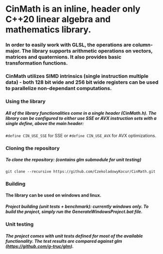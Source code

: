 # CinMath is an inline, header only C++20 linear algebra and mathematics library. 
### In order to easily work with GLSL, the operations are **column-major**. The library supports arithmetic operations on vectors, matrices and quaternions. It also provides basic transformation functions.

### CinMath utilizes SIMD intrinsics (single instruction multiple data) - both 128 bit wide and 256 bit wide registers can be used to parallelize non-dependant computations.

### Using the library
##### All of the library functionalities come in a single header (CinMath.h). The library can be configured to either use SSE or AVX instruction sets with a single define, above the main header:
`#define CIN_USE_SSE` for SSE or `#define CIN_USE_AVX` for AVX optimizations.

### Cloning the repository
##### To clone the repository: (contains glm submodule for unit testing)
`git clone --recursive https://github.com/CzekoladowyKocur/CinMath.git`

### Building
#### The library can be used on windows and linux.
##### Project building (unit tests + benchmark): currently windows only. To build the project, simply run the GenerateWindowsProject.bat file. 

### Unit testing
##### The project comes with unit tests defined for most of the available functionality. The test results are compared against glm (https://github.com/g-truc/glm). 
